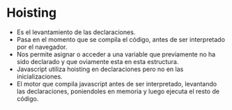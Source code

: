 # Hoisting

* Es el levantamiento de las declaraciones.
* Pasa en el momento que se compila el código, antes de ser interpretado por el navegador.
* Nos permite asignar o acceder a una variable que previamente no ha sido declarado y que oviamente esta en esta estructura.
* Javascript utiliza hoisting en declaraciones pero no en las inicializaciones.
* El motor que compila javascript antes de ser interpretado, levantando las declaraciones, poniendoles en memoria y luego ejecuta el resto de código.